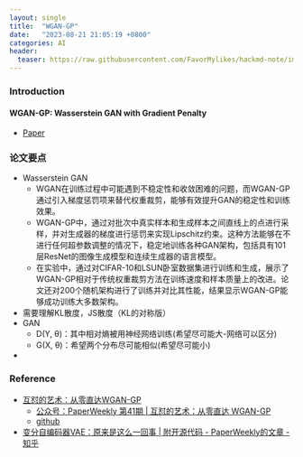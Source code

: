 ```yaml
---
layout: single
title:  "WGAN-GP"
date:   "2023-08-21 21:05:19 +0800"
categories: AI
header:
  teaser: https://raw.githubusercontent.com/FavorMylikes/hackmd-note/img/img20230820161208.png
---
```


### Introduction

#### WGAN-GP: Wasserstein GAN with Gradient Penalty

- [Paper](https://arxiv.org/abs/1704.00028v3)

### 论文要点

- Wasserstein GAN
  - WGAN在训练过程中可能遇到不稳定性和收敛困难的问题，而WGAN-GP通过引入梯度惩罚项来替代权重裁剪，能够有效提升GAN的稳定性和训练效果。
  - WGAN-GP中，通过对批次中真实样本和生成样本之间直线上的点进行采样，并对生成器的梯度进行惩罚来实现Lipschitz约束。这种方法能够在不进行任何超参数调整的情况下，稳定地训练各种GAN架构，包括具有101层ResNet的图像生成模型和连续生成器的语言模型。
  - 在实验中，通过对CIFAR-10和LSUN卧室数据集进行训练和生成，展示了WGAN-GP相对于传统权重裁剪方法在训练速度和样本质量上的改进。论文还对200个随机架构进行了训练并对比其性能，结果显示WGAN-GP能够成功训练大多数架构。
- 需要理解KL散度，JS散度（KL的对称版）
- GAN
  - D(Y, θ)：其中相对熵被用神经网络训练(希望尽可能大-网络可以区分)
  - G(X, θ)：希望两个分布尽可能相似(希望尽可能小)
- 

### Reference

- [互怼的艺术：从零直达WGAN-GP](https://kexue.fm/archives/4439)
  - [公众号：PaperWeekly 第41期 | 互怼的艺术：从零直达 WGAN-GP](https://mp.weixin.qq.com/s?__biz=MzIwMTc4ODE0Mw==&mid=2247484880&idx=1&sn=4b2e976cc715c9fe2d022ff6923879a8&chksm=96e9da50a19e5346307b54f5ce172e355ccaba890aa157ce50fda68eeaccba6ea05425f6ad76&scene=21#wechat_redirect)
  - [github](https://github.com/bojone/gan/)
- [变分自编码器VAE：原来是这么一回事 | 附开源代码 - PaperWeekly的文章 - 知乎](https://zhuanlan.zhihu.com/p/34998569)